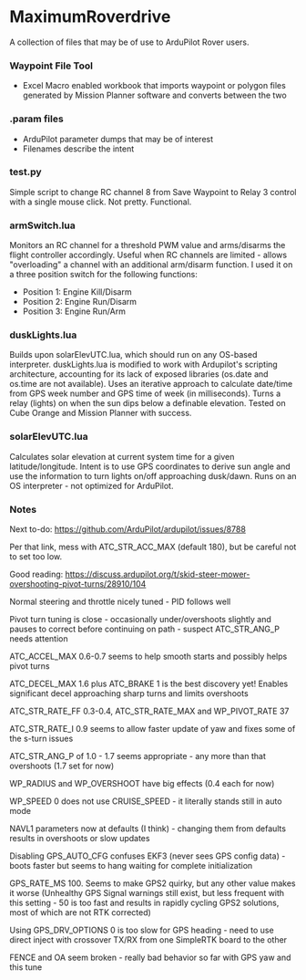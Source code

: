 # MaximumRoverdrive

A collection of files that may be of use to ArduPilot Rover users.


### Waypoint File Tool

* Excel Macro enabled workbook that imports waypoint or polygon files generated by Mission Planner software and converts between the two


### .param files

* ArduPilot parameter dumps that may be of interest
* Filenames describe the intent


### test.py

Simple script to change RC channel 8 from Save Waypoint to Relay 3 control with a single mouse click.  Not pretty.  Functional.

### armSwitch.lua

Monitors an RC channel for a threshold PWM value and arms/disarms the flight controller accordingly.  Useful when RC channels are limited - allows "overloading" a channel with an additional arm/disarm function.  I used it on a three position switch for the following functions:
* Position 1: Engine Kill/Disarm
* Position 2: Engine Run/Disarm
* Position 3: Engine Run/Arm

### duskLights.lua

Builds upon solarElevUTC.lua, which should run on any OS-based interpreter.  duskLights.lua is modified to work with Ardupilot's scripting architecture, accounting for its lack of exposed libraries (os.date and os.time are not available).  Uses an iterative approach to calculate date/time from GPS week number and GPS time of week (in milliseconds).  Turns a relay (lights) on when the sun dips below a definable elevation.  Tested on Cube Orange and Mission Planner with success.

### solarElevUTC.lua

Calculates solar elevation at current system time for a given latitude/longitude.  Intent is to use GPS coordinates to derive sun angle and use the information to turn lights on/off approaching dusk/dawn.  Runs on an OS interpreter - not optimized for ArduPilot.

### Notes

Next to-do:
https://github.com/ArduPilot/ardupilot/issues/8788

Per that link, mess with ATC_STR_ACC_MAX (default 180), but be careful not to set too low.

Good reading:
https://discuss.ardupilot.org/t/skid-steer-mower-overshooting-pivot-turns/28910/104

Normal steering and throttle nicely tuned - PID follows well

Pivot turn tuning is close - occasionally under/overshoots slightly and pauses to correct before continuing on path - suspect ATC_STR_ANG_P needs attention

ATC_ACCEL_MAX 0.6-0.7 seems to help smooth starts and possibly helps pivot turns

ATC_DECEL_MAX 1.6 plus ATC_BRAKE 1 is the best discovery yet! Enables significant decel approaching sharp turns and limits overshoots

ATC_STR_RATE_FF 0.3-0.4, ATC_STR_RATE_MAX and WP_PIVOT_RATE 37

ATC_STR_RATE_I 0.9 seems to allow faster update of yaw and fixes some of the s-turn issues

ATC_STR_ANG_P of 1.0 - 1.7 seems appropriate - any more than that overshoots (1.7 set for now)

WP_RADIUS and WP_OVERSHOOT have big effects (0.4 each for now)

WP_SPEED 0 does not use CRUISE_SPEED - it literally stands still in auto mode

NAVL1 parameters now at defaults (I think) - changing them from defaults results in overshoots or slow updates

Disabling GPS_AUTO_CFG confuses EKF3 (never sees GPS config data) - boots faster but seems to hang waiting for complete initialization

GPS_RATE_MS 100.  Seems to make GPS2 quirky, but any other value makes it worse
(Unhealthy GPS Signal warnings still exist, but less frequent with this setting - 50 is too fast and results in rapidly cycling GPS2 solutions, most of which are not RTK corrected)

Using GPS_DRV_OPTIONS 0 is too slow for GPS heading - need to use direct inject with crossover TX/RX from one SimpleRTK board to the other

FENCE and OA seem broken - really bad behavior so far with GPS yaw and this tune
